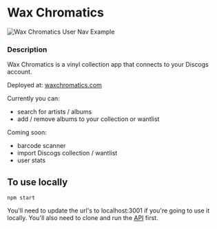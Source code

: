 # Wax Chromatics

![Wax Chromatics User Nav Example](https://i.imgur.com/ArCIFWW.gif)

### Description
Wax Chromatics is a vinyl collection app that connects to your Discogs account.

Deployed at: [waxchromatics.com](https://waxchromatics.com)

Currently you can:
  - search for artists / albums
  - add / remove albums to your collection or wantlist

Coming soon: 
  - barcode scanner
  - import Discogs collection / wantlist
  - user stats


## To use locally

```npm start```

You'll need to update the url's to localhost:3001 if you're going to use it locally. You'll also need to clone and run the [API](https://github.com/denvermullets/wax-chromatic-api) first.

